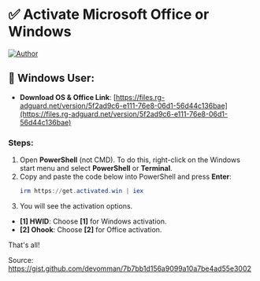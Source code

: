 # ✅ Activate Microsoft Office or Windows
[![Author](https://img.shields.io/badge/Author-%20Artisticpy---?style=flat&logoColor=%23000000)](https://img.shields.io/badge/Author-%20Artisticpy---?style=flat&logoColor=%23000000)

## 💠 Windows User:

- **Download OS & Office Link**: [https://files.rg-adguard.net/version/5f2ad9c6-e111-76e8-06d1-56d44c136bae](https://files.rg-adguard.net/version/5f2ad9c6-e111-76e8-06d1-56d44c136bae)

### Steps:
1. Open **PowerShell** (not CMD). To do this, right-click on the Windows start menu and select **PowerShell** or **Terminal**.
2. Copy and paste the code below into PowerShell and press **Enter**:
   ```powershell
   irm https://get.activated.win | iex
3. You will see the activation options.

- **[1] HWID**: Choose **[1]** for Windows activation.
- **[2] Ohook**: Choose **[2]** for Office activation.

That's all!


Source: https://gist.github.com/devomman/7b7bb1d156a9099a10a7be4ad55e3002
